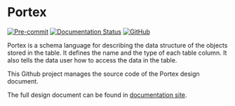 # Portex

[![Pre-commit](https://github.com/Project-OpenBytes/portex/actions/workflows/pre-commit.yaml/badge.svg)](https://github.com/Project-OpenBytes/portex/actions/workflows/pre-commit.yaml)
[![Documentation Status](https://readthedocs.org/projects/portex/badge/?version=latest)](https://portex.readthedocs.io/en/latest/?badge=latest)
[![GitHub](https://img.shields.io/github/license/Project-OpenBytes/portex)](https://github.com/Project-OpenBytes/portex/blob/main/LICENSE)

Portex is a schema language for describing the data structure of the objects stored in the table.
It defines the name and the type of each table column. It also tells the data user how to access the
data in the table.

This Github project manages the source code of the Portex design document.

The full design document can be found in [documentation site](https://portex.readthedocs.io/en/latest).
